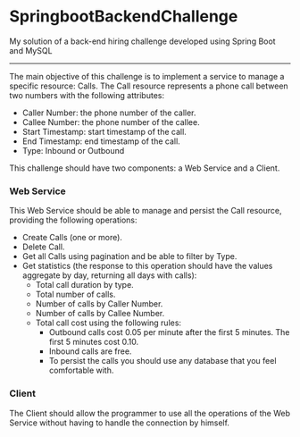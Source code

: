 # SpringbootBackendChallenge
My solution of a back-end hiring challenge developed using Spring Boot and MySQL

-------------------------------------------------------------------------------------------------------------

The main objective of this challenge is to implement a service to manage a specific resource: Calls. The Call resource represents a phone call between two numbers with the following attributes:

* Caller Number: the phone number of the caller. 
* Callee Number: the phone number of the callee.
* Start Timestamp: start timestamp of the call.
* End Timestamp: end timestamp of the call.
* Type: Inbound or Outbound

This challenge should have two components: a Web Service and a Client.

### Web Service

This Web Service should be able to manage and persist the Call resource, providing the following operations:

* Create Calls (one or more).
* Delete Call.
* Get all Calls using pagination and be able to filter by Type.
* Get statistics (the response to this operation should have the values aggregate by day, returning all days with calls):
  * Total call duration by type.
  * Total number of calls.
  * Number of calls by Caller Number.
  * Number of calls by Callee Number.
  * Total call cost using the following rules:
    * Outbound calls cost 0.05 per minute after the first 5 minutes. The first 5 minutes cost 0.10. 
    * Inbound calls are free. 
    * To persist the calls you should use any database that you feel comfortable with.
    
### Client

The Client should allow the programmer to use all the operations of the Web Service without having to handle the connection by himself.
